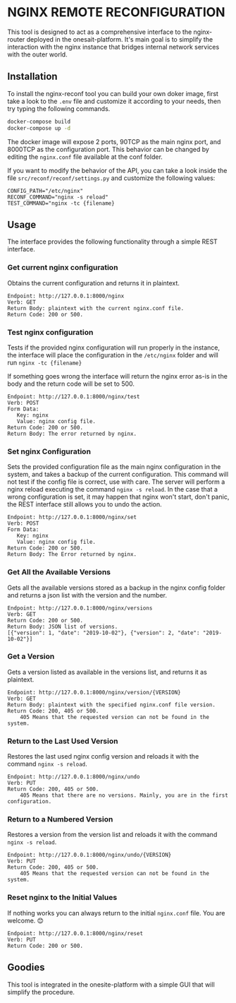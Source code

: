 # NGINX REMOTE RECONFIGURATION

This tool is designed to act as a comprehensive interface to the nginx-router deployed in the onesait-platform. It's main goal is to simplify the interaction with the nginx instance that bridges internal network services with the outer world.

## Installation

To install the nginx-reconf tool you can build your own doker image, first take a look to the `.env` file and customize it according to your needs, then try typing the following commands.

```bash
docker-compose build
docker-compose up -d
```

The docker image will expose 2 ports, 90TCP as the main nginx port, and 8000TCP as the configuration port. This behavior can be changed by editing the `nginx.conf` file available at the conf folder.

If you want to modify the behavior of the API, you can take a look inside the file `src/reconf/reconf/settings.py` and customize the following values:

```
CONFIG_PATH="/etc/nginx"
RECONF_COMMAND="nginx -s reload"
TEST_COMMAND="nginx -tc {filename}
```

## Usage

The interface provides the following functionality through a simple REST interface.

### Get current nginx configuration

Obtains the current configuration and returns it in plaintext.

```
Endpoint: http://127.0.0.1:8000/nginx
Verb: GET
Return Body: plaintext with the current nginx.conf file.
Return Code: 200 or 500.
```

###  Test nginx configuration 

Tests if the provided nginx configuration will run properly in the instance, the interface will place the configuration in the `/etc/nginx` folder and will run `nginx -tc {filename}`

If something goes wrong the interface will return the nginx error as-is in the body and the return code will be set to 500.

```
Endpoint: http://127.0.0.1:8000/nginx/test
Verb: POST
Form Data:
   Key: nginx
   Value: nginx config file.
Return Code: 200 or 500.
Return Body: The error returned by nginx.
```

###  Set nginx Configuration

Sets the provided configuration file as the main nginx configuration in the system, and takes a backup of the current configuration. This command will not test if the config file is correct, use with care. The server will perform a nginx reload executing the command  `nginx -s reload`. In the case that a wrong configuration is set, it may happen that nginx won't start, don't panic, the REST interface still allows you to undo the action.

```
Endpoint: http://127.0.0.1:8000/nginx/set
Verb: POST
Form Data:
   Key: nginx
   Value: nginx config file.
Return Code: 200 or 500.
Return Body: The Error returned by nginx.
```

###  Get All the Available Versions

Gets all the available versions stored as a backup in the nginx config folder and returns a json list with the version and the number.

```
Endpoint: http://127.0.0.1:8000/nginx/versions
Verb: GET
Return Code: 200 or 500.
Return Body: JSON list of versions.
[{"version": 1, "date": "2019-10-02"}, {"version": 2, "date": "2019-10-02"}]
```

### Get a Version

Gets a version listed as available in the versions list, and returns it as plaintext.

```
Endpoint: http://127.0.0.1:8000/nginx/version/{VERSION}
Verb: GET
Return Body: plaintext with the specified nginx.conf file version.
Return Code: 200, 405 or 500.
	405 Means that the requested version can not be found in the system.
```

### Return to the Last Used Version

Restores the last used nginx config version and reloads it with the command `nginx -s reload`.

```
Endpoint: http://127.0.0.1:8000/nginx/undo
Verb: PUT
Return Code: 200, 405 or 500.
	405 Means that there are no versions. Mainly, you are in the first configuration.
```

### Return to a Numbered Version 

Restores a version from the version list and reloads it with the command `nginx -s reload`.

```
Endpoint: http://127.0.0.1:8000/nginx/undo/{VERSION}
Verb: PUT
Return Code: 200, 405 or 500.
	405 Means that the requested version can not be found in the system.
```

### Reset nginx to the Initial Values

If nothing works you can always return to the initial `nginx.conf` file. You are welcome. 😊

```
Endpoint: http://127.0.0.1:8000/nginx/reset
Verb: PUT
Return Code: 200 or 500.
```

## Goodies

This tool is integrated in the onesite-platform with a simple GUI that will simplify the procedure.